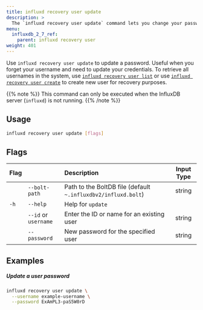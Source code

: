 ```yaml
---
title: influxd recovery user update
description: >
  The `influxd recovery user update` command lets you change your password if you forget your credentials.
menu:
  influxdb_2_7_ref:
    parent: influxd recovery user
weight: 401
---
```


Use `influxd recovery user update` to update a password. Useful when you forget your username and need to update your credentials. To retrieve all usernames in the system, use [`influxd recovery user list`](/influxdb/v2.7/reference/cli/influxd/recovery/user/list/) or use [`influxd recovery user create`](/influxdb/v2.7/reference/cli/influxd/recovery/user/create/) to create new user for recovery purposes.

{{% note %}}
This command can only be executed when the InfluxDB server (`influxd`) is not running.
{{% /note %}}

## Usage
```sh
influxd recovery user update [flags]
```

## Flags
| Flag |                      | Description                                                   | Input Type |
| :--- | :------------------- | :------------------------------------------------------------ | :--------: |
|      | `--bolt-path`        | Path to the BoltDB file (default `~.influxdbv2/influxd.bolt`) |   string   |
| `-h` | `--help`             | Help for `update`                                             |            |
|      | `--id` or `username` | Enter the ID or name for an existing user                     |   string   |
|      | `--password`         | New password for the specified user                           |   string   |

## Examples

##### Update a user password

```sh
influxd recovery user update \
  --username example-username \
  --password ExAmPL3-paS5W0rD
```